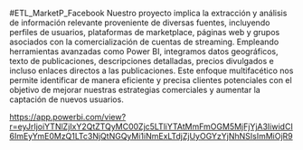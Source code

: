 #ETL_MarketP_Facebook
Nuestro proyecto implica la extracción y análisis de información relevante proveniente de diversas fuentes, incluyendo perfiles de usuarios, plataformas de marketplace, páginas web y grupos asociados con la comercialización de cuentas de streaming. Empleando herramientas avanzadas como Power BI, integramos datos geográficos, texto de publicaciones, descripciones detalladas, precios divulgados e incluso enlaces directos a las publicaciones. Este enfoque multifacético nos permite identificar de manera eficiente y precisa clientes potenciales con el objetivo de mejorar nuestras estrategias comerciales y aumentar la captación de nuevos usuarios.

https://app.powerbi.com/view?r=eyJrIjoiYTNlZjIxY2QtZTQyMC00Zjc5LTliYTAtMmFmOGM5MjFjYjA3IiwidCI6ImEyYmE0MzQ1LTc3NjQtNGQyMi1iNmExLTdjZjUyOGYzYjNhNSIsImMiOjR9

